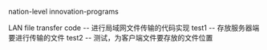 nation-level innovation-programs

LAN file transfer code -- 进行局域网文件传输的代码实现
test1 -- 存放服务器端要进行传输的文件
test2 -- 测试，为客户端文件要存放的文件位置